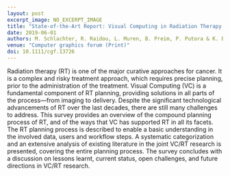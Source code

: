 ```yaml
---
layout: post
excerpt_image: NO_EXCERPT_IMAGE
title: "State‐of‐the‐Art Report: Visual Computing in Radiation Therapy Planning"
date: 2019-06-01
authors: M. Schlachter, R. Raidou, L. Muren, B. Preim, P. Putora & K. Bühler
venue: "Computer graphics forum (Print)"
doi: 10.1111/cgf.13726
---
```

Radiation therapy (RT) is one of the major curative approaches for cancer. It is a complex and risky treatment approach, which requires precise planning, prior to the administration of the treatment. Visual Computing (VC) is a fundamental component of RT planning, providing solutions in all parts of the process—from imaging to delivery. Despite the significant technological advancements of RT over the last decades, there are still many challenges to address. This survey provides an overview of the compound planning process of RT, and of the ways that VC has supported RT in all its facets. The RT planning process is described to enable a basic understanding in the involved data, users and workflow steps. A systematic categorization and an extensive analysis of existing literature in the joint VC/RT research is presented, covering the entire planning process. The survey concludes with a discussion on lessons learnt, current status, open challenges, and future directions in VC/RT research.
